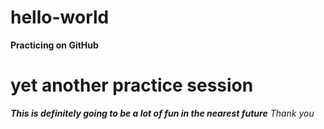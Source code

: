 # hello-world
**Practicing on GitHub** 
# yet another practice session
***This is definitely going to be a lot of fun in the nearest future***
*Thank you*
